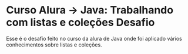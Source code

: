 # Curso Alura -> Java: Trabalhando com listas e coleções Desafio
Esse é o desafio feito no curso da alura de Java onde foi aplicado
vários conhecimentos sobre listas e coleções.
